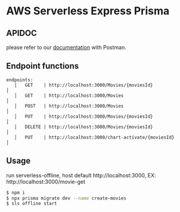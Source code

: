 <!--
title: 'AWS Serverless + lambda + api gateway + prisma'
description: 'This template demonstrates how to deploy a NodeJS function running on AWS Lambda using the traditional Serverless Framework.'
layout: Doc
framework: v3
platform: AWS
language: nodeJS
priority: 1
authorLink: 'https://gitlab.com/magictree/serevrless-lambda-apigateway'
authorName: 'agustriadji'
-->

# AWS Serverless Express Prisma

## APIDOC

please refer to our [documentation](https://documenter.getpostman.com/view/559121/2s9YCBvAVG) with Postman.

## Endpoint functions

```
endpoints:
   |   GET    | http://localhost:3000/Movies/{moviesId}                                 │
   │   GET    | http://localhost:3000/Movies                                            │
   │   POST   | http://localhost:3000/Movies                                            │
   │   PUT    | http://localhost:3000/Movies/{moviesId}                                 │
   │   DELETE | http://localhost:3000/Movies/{moviesId}                                 │
   │   PUT    | http://localhost:3000/chart-activate/{moviesId}                         │
```

## Usage

run serverless-offline, host default http://localhost:3000, EX: http://localhost:3000/movie-get

```bash
$ npm i
$ npx prisma migrate dev --name create-movies
$ sls offline start
```
